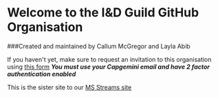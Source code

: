 # Welcome to the I&D Guild GitHub Organisation
###Created and maintained by Callum McGregor and Layla Abib

If you haven't yet, make sure to request an invitation to this organisation using [this form](https://forms.office.com/e/jiQwn0tBmX)
***You must use your Capgemini email and have 2 factor authentication enabled***

This is the sister site to our [MS Streams site](https://web.microsoftstream.com/group/b6562f21-b02d-4048-9fa3-4b17322dee63?view=channels)


<!--
🙋‍♀️ A short introduction - what is your organization all about?
🌈 Contribution guidelines - how can the community get involved?
👩‍💻 Useful resources - where can the community find your docs? Is there anything else the community should know?
🍿 Fun facts - what does your team eat for breakfast?
🧙 Remember, you can do mighty things with the power of [Markdown](https://docs.github.com/github/writing-on-github/getting-started-with-writing-and-formatting-on-github/basic-writing-and-formatting-syntax)
-->
